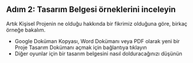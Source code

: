 ## Adım 2: Tasarım Belgesi örneklerini inceleyin

Artık Kişisel Projenin ne olduğu hakkında bir fikrimiz olduğuna göre, birkaç örneğe bakalım.

- Google Doküman Kopyası, Word Dokümanı veya PDF olarak yeni bir Proje Tasarım Dokümanı açmak için bağlantıya tıklayın
- Diğer oyunlar için bir tasarım belgesini nasıl dolduracağınızı düşünün
